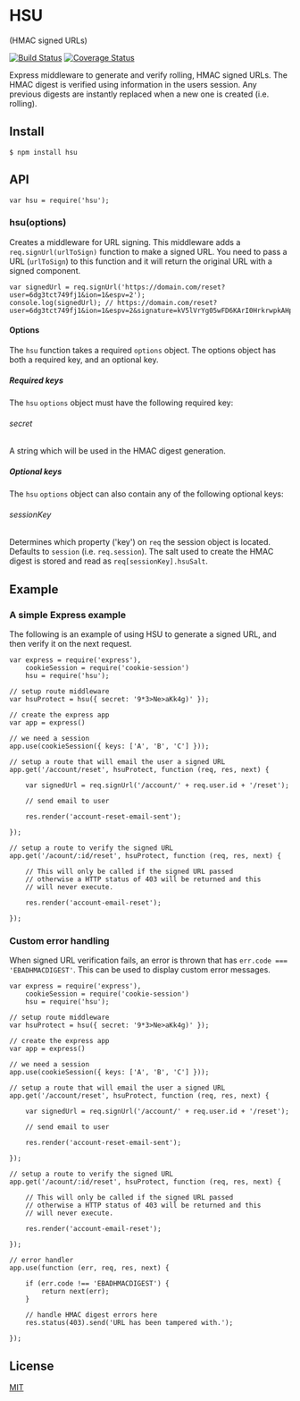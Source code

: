 # HSU

(HMAC signed URLs)

[![Build Status](https://travis-ci.org/smebberson/hsu.svg?branch=master)](https://travis-ci.org/smebberson/hsu)
[![Coverage Status](https://coveralls.io/repos/github/smebberson/hsu/badge.svg?branch=master)](https://coveralls.io/github/smebberson/hsu?branch=master)

Express middleware to generate and verify rolling, HMAC signed URLs. The HMAC digest is verified using information in the users session. Any previous digests are instantly replaced when a new one is created (i.e. rolling).

## Install

```
$ npm install hsu
```

## API

```
var hsu = require('hsu');
```

### hsu(options)

Creates a middleware for URL signing. This middleware adds a `req.signUrl(urlToSign)` function to make a signed URL. You need to pass a URL (`urlToSign`) to this function and it will return the original URL with a signed component.

```
var signedUrl = req.signUrl('https://domain.com/reset?user=6dg3tct749fj1&ion=1&espv=2');
console.log(signedUrl); // https://domain.com/reset?user=6dg3tct749fj1&ion=1&espv=2&signature=kV5lVrYg05wFD6KArI0HrkrwpkAHphLqTPTq1VUjmoY%3D
```

#### Options

The `hsu` function takes a required `options` object. The options object has both a required key, and an optional key.

##### Required keys

The `hsu` `options` object must have the following required key:

###### secret

A string which will be used in the HMAC digest generation.

##### Optional keys

The `hsu` `options` object can also contain any of the following optional keys:

###### sessionKey

Determines which property ('key') on `req` the session object is located. Defaults to `session` (i.e. `req.session`). The salt used to create the HMAC digest is stored and read as `req[sessionKey].hsuSalt`.

## Example

### A simple Express example

The following is an example of using HSU to generate a signed URL, and then verify it on the next request.

```
var express = require('express'),
    cookieSession = require('cookie-session')
    hsu = require('hsu');

// setup route middleware
var hsuProtect = hsu({ secret: '9*3>Ne>aKk4g)' });

// create the express app
var app = express()

// we need a session
app.use(cookieSession({ keys: ['A', 'B', 'C'] }));

// setup a route that will email the user a signed URL
app.get('/account/reset', hsuProtect, function (req, res, next) {

    var signedUrl = req.signUrl('/account/' + req.user.id + '/reset');

    // send email to user

    res.render('account-reset-email-sent');

});

// setup a route to verify the signed URL
app.get('/acount/:id/reset', hsuProtect, function (req, res, next) {

    // This will only be called if the signed URL passed
    // otherwise a HTTP status of 403 will be returned and this
    // will never execute.

    res.render('account-email-reset');

});
```

### Custom error handling

When signed URL verification fails, an error is thrown that has `err.code === 'EBADHMACDIGEST'`. This can be used to display custom error messages.

```
var express = require('express'),
    cookieSession = require('cookie-session')
    hsu = require('hsu');

// setup route middleware
var hsuProtect = hsu({ secret: '9*3>Ne>aKk4g)' });

// create the express app
var app = express()

// we need a session
app.use(cookieSession({ keys: ['A', 'B', 'C'] }));

// setup a route that will email the user a signed URL
app.get('/account/reset', hsuProtect, function (req, res, next) {

    var signedUrl = req.signUrl('/account/' + req.user.id + '/reset');

    // send email to user

    res.render('account-reset-email-sent');

});

// setup a route to verify the signed URL
app.get('/acount/:id/reset', hsuProtect, function (req, res, next) {

    // This will only be called if the signed URL passed
    // otherwise a HTTP status of 403 will be returned and this
    // will never execute.

    res.render('account-email-reset');

});

// error handler
app.use(function (err, req, res, next) {

    if (err.code !== 'EBADHMACDIGEST') {
        return next(err);
    }

    // handle HMAC digest errors here
    res.status(403).send('URL has been tampered with.');

});

```

## License

[MIT](LICENSE.md)
